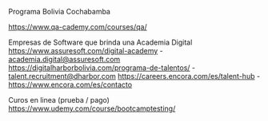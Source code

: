 
Programa Bolivia Cochabamba

https://www.qa-cademy.com/courses/qa/


Empresas de Software que brinda una Academia Digital
https://www.assuresoft.com/digital-academy - academia.digital@assuresoft.com
https://digitalharborbolivia.com/programa-de-talentos/ - talent.recruitment@dharbor.com
https://careers.encora.com/es/talent-hub - https://www.encora.com/es/contacto


Curos en linea (prueba / pago)
https://www.udemy.com/course/bootcamptesting/

